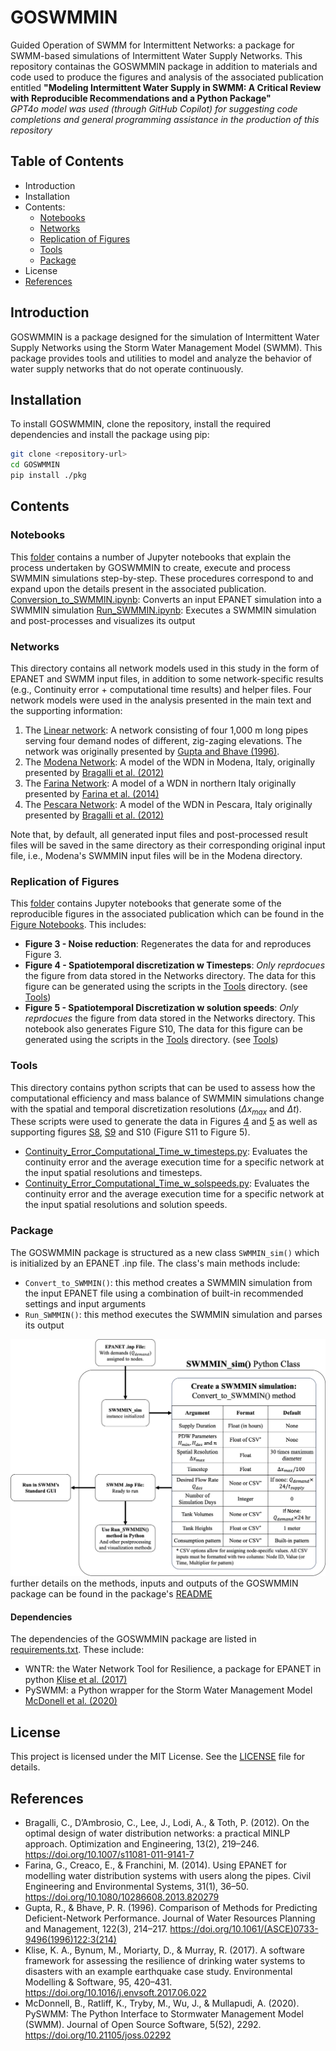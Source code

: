 # GOSWMMIN

Guided Operation of SWMM for Intermittent Networks: a package for SWMM-based simulations of Intermittent Water Supply Networks. This repository containas the GOSWMMIN package in addition to materials and code used to produce the figures and analysis of the associated publication entitled **"Modeling Intermittent Water Supply in SWMM: A Critical Review with Reproducible Recommendations and a Python Package"**   
*GPT4o model was used (through GitHub Copilot) for suggesting code completions and general programming assistance in the production of this repository*

## Table of Contents

- Introduction
- Installation
- Contents:
  - [Notebooks](#notebooks)
  - [Networks](#networks)
  - [Replication of Figures](#replication-of-figures)
  - [Tools](#tools)
  - [Package](#package)
- License
- [References](#references)

## Introduction

GOSWMMIN is a package designed for the simulation of Intermittent Water Supply Networks using the Storm Water Management Model (SWMM). This package provides tools and utilities to model and analyze the behavior of water supply networks that do not operate continuously.

## Installation

To install GOSWMMIN, clone the repository, install the required dependencies and install the package using pip:

```sh
git clone <repository-url>
cd GOSWMMIN
pip install ./pkg
```

## Contents  
  
### Notebooks  

 This [folder](./Notebooks/) contains a number of Jupyter notebooks that explain the process undertaken by GOSWMMIN to create, execute and process SWMMIN simulations step-by-step. These procedures correspond to and expand upon the details present in the associated publication.
 [Conversion_to_SWMMIN.ipynb](./Notebooks/Conversion_to_SWMMIN.ipynb): Converts an input EPANET simulation into a SWMMIN simulation
 [Run_SWMMIN.ipynb](./Notebooks/Run_SWMMIN.ipynb): Executes a SWMMIN simulation and post-processes and visualizes its output

### Networks

This directory contains all network models used in this study in the form of EPANET and SWMM input files, in addition to some network-specific results (e.g., Continuity error + computational time results) and helper files. Four network models were used in the analysis presented in the main text and the supporting information:

  1. The [Linear network](./Networks/Linear%20Network/): A network consisting of four 1,000 m long pipes serving four demand nodes of different, zig-zaging elevations. The network was originally presented by [Gupta and Bhave (1996)](#references).  
  2. The [Modena Network](./Networks/Modena/): A model of the WDN in Modena, Italy, originally presented by [Bragalli et al. (2012)](#references)  
  3. The [Farina Network](./Networks/Farina%20et%20al%20(2014)/): A model of a WDN in northern Italy originally presented by [Farina et al. (2014)](#references)  
  4. The [Pescara Network](./Networks/Pescara/): A model of the WDN in Pescara, Italy originally presented by [Bragalli et al. (2012)](#references)  

Note that, by default, all generated input files and post-processed result files will be saved in the same directory as their corresponding original input file, i.e., Modena's SWMMIN input files will be in the Modena directory.

### Replication of Figures  

 This [folder](./Figures/) contains Jupyter notebooks that generate some of the reproducible figures in the associated publication which can be found in the [Figure Notebooks](./Figures/). This includes:

- **Figure 3 - Noise reduction**: Regenerates the data for and reproduces Figure 3.  
- **Figure 4 - Spatiotemporal discretization w Timesteps**:  *Only reprdocues* the figure from data stored in the Networks directory. The data for this figure can be generated using the scripts in the [Tools](./Tools/) directory. (see [Tools](#tools))  
- **Figure 5 - Spatiotemporal Discretization w solution speeds**: *Only reprdocues* the figure from data stored in the Networks directory. This notebook also generates Figure S10, The data for this figure can be generated using the scripts in the [Tools](./Tools/) directory. (see [Tools](#tools))  
  
### Tools
  
This directory contains python scripts that can be used to assess how the computational efficiency and mass balance of SWMMIN simulations change with the spatial and temporal discretization resolutions ($\Delta x_{max}$ and $\Delta t$).  
These scripts were used to generate the data in Figures [4](./Figures/Figure%20Files/Figure%204-Modena.png) and [5](/Figures/Figure%20Files/Figure%205%20Modena.png) as well as supporting figures [S8](./Figures/Figure%20Files/Figure%20S8%20Farina%20et%20al.png), [S9](./Figures/Figure%20Files/Figure%20S9%20Pescara.png) and S10 (Figure S11 to Figure 5).  

- [Continuity_Error_Computational_Time_w_timesteps.py](./Tools/Continuity_Error_Computational_Time_w_timesteps.py): Evaluates the continuity error and the average execution time for a specific network at the input spatial resolutions and timesteps.  
- [Continuity_Error_Computational_Time_w_solspeeds.py](./Tools/Continuity_Error_Computational_Time_w_solspeeds.py): Evaluates the continuity error and the average execution time for a specific network at the input spatial resolutions and solution speeds. 

### Package  

The GOSWMMIN package is structured as a new class ```SWMMIN_sim()``` which is initialized by an EPANET .inp file. The class's main methods include:

- ```Convert_to_SWMMIN()```: this method creates a SWMMIN simulation from the input EPANET file using a combination of built-in recommended settings and input arguments
- ```Run_SWMMIN()```: this method executes the SWMMIN simulation and parses its output

![image](./Figures/Figure%20Files/Figure%206.png)
further details on the methods, inputs and outputs of the GOSWMMIN package can be found in the package's [README](./pkg/README.md)

#### Dependencies

The dependencies of the GOSWMMIN package are listed in [requirements.txt](./pkg/requirements.txt). These include:

- WNTR: the Water Network Tool for Resilience, a package for EPANET in python [Klise et al. (2017)](#references)
- PySWMM: a Python wrapper for the Storm Water Management Model [McDonell et al. (2020)](#references)

## License

This project is licensed under the MIT License. See the [LICENSE](./LICENSE) file for details.

## References

- Bragalli, C., D’Ambrosio, C., Lee, J., Lodi, A., & Toth, P. (2012). On the optimal design of water distribution networks: a practical MINLP approach. Optimization and Engineering, 13(2), 219–246. <https://doi.org/10.1007/s11081-011-9141-7>  
- Farina, G., Creaco, E., & Franchini, M. (2014). Using EPANET for modelling water distribution systems with users along the pipes. Civil Engineering and Environmental Systems, 31(1), 36–50. <https://doi.org/10.1080/10286608.2013.820279>  
- Gupta, R., & Bhave, P. R. (1996). Comparison of Methods for Predicting Deficient-Network Performance. Journal of Water Resources Planning and Management, 122(3), 214–217. <https://doi.org/10.1061/(ASCE)0733-9496(1996)122:3(214)>  
- Klise, K. A., Bynum, M., Moriarty, D., & Murray, R. (2017). A software framework for assessing the resilience of drinking water systems to disasters with an example earthquake case study. Environmental Modelling & Software, 95, 420–431. <https://doi.org/10.1016/j.envsoft.2017.06.022>
- McDonnell, B., Ratliff, K., Tryby, M., Wu, J., & Mullapudi, A. (2020). PySWMM: The Python Interface to Stormwater Management Model (SWMM). Journal of Open Source Software, 5(52), 2292. <https://doi.org/10.21105/joss.02292>
